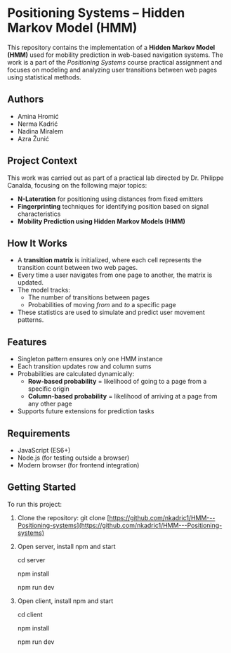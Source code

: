 # Positioning Systems – Hidden Markov Model (HMM)

This repository contains the implementation of a **Hidden Markov Model (HMM)** used for mobility prediction in web-based navigation systems. The work is a part of the *Positioning Systems* course practical assignment and focuses on modeling and analyzing user transitions between web pages using statistical methods.

## Authors
- Amina Hromić  
- Nerma Kadrić  
- Nadina Miralem  
- Azra Žunić  

## Project Context

This work was carried out as part of a practical lab directed by Dr. Philippe Canalda, focusing on the following major topics:

- **N-Lateration** for positioning using distances from fixed emitters
- **Fingerprinting** techniques for identifying position based on signal characteristics
- **Mobility Prediction using Hidden Markov Models (HMM)**



## How It Works

- A **transition matrix** is initialized, where each cell represents the transition count between two web pages.
- Every time a user navigates from one page to another, the matrix is updated.
- The model tracks:
  - The number of transitions between pages
  - Probabilities of moving *from* and *to* a specific page
- These statistics are used to simulate and predict user movement patterns.

## Features

- Singleton pattern ensures only one HMM instance
- Each transition updates row and column sums
- Probabilities are calculated dynamically:
  - **Row-based probability** = likelihood of going to a page from a specific origin
  - **Column-based probability** = likelihood of arriving at a page from any other page
- Supports future extensions for prediction tasks

## Requirements

- JavaScript (ES6+)
- Node.js (for testing outside a browser)
- Modern browser (for frontend integration)

## Getting Started

To run this project:

1. Clone the repository:
   git clone [https://github.com/nkadric1/HMM---Positioning-systems](https://github.com/nkadric1/HMM---Positioning-systems)
2. Open server, install npm and start

   cd server
   
   npm install
   
   npm run dev
   
4. Open client, install npm and start
   
   cd client
   
   npm install
   
   npm run dev

